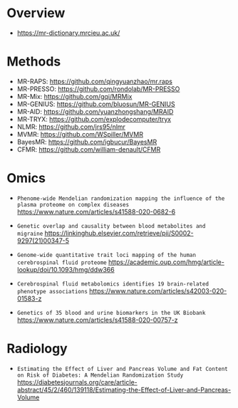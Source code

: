 # Overview
* https://mr-dictionary.mrcieu.ac.uk/

# Methods
* MR-RAPS: https://github.com/qingyuanzhao/mr.raps
* MR-PRESSO: https://github.com/rondolab/MR-PRESSO
* MR-Mix: https://github.com/gqi/MRMix
* MR-GENIUS: https://github.com/bluosun/MR-GENIUS
* MR-AID: https://github.com/yuanzhongshang/MRAID
* MR-TRYX: https://github.com/explodecomputer/tryx
* NLMR: https://github.com/jrs95/nlmr
* MVMR: https://github.com/WSpiller/MVMR
* BayesMR: https://github.com/igbucur/BayesMR
* CFMR: https://github.com/william-denault/CFMR

# Omics
* `Phenome-wide Mendelian randomization mapping the influence of the plasma proteome on complex diseases` https://www.nature.com/articles/s41588-020-0682-6
* `Genetic overlap and causality between blood metabolites and migraine` https://linkinghub.elsevier.com/retrieve/pii/S0002-9297(21)00347-5

* `Genome-wide quantitative trait loci mapping of the human cerebrospinal fluid proteome` https://academic.oup.com/hmg/article-lookup/doi/10.1093/hmg/ddw366
* `Cerebrospinal fluid metabolomics identifies 19 brain-related phenotype associations` https://www.nature.com/articles/s42003-020-01583-z

* `Genetics of 35 blood and urine biomarkers in the UK Biobank` https://www.nature.com/articles/s41588-020-00757-z

# Radiology
* `Estimating the Effect of Liver and Pancreas Volume and Fat Content on Risk of Diabetes: A Mendelian Randomization Study` https://diabetesjournals.org/care/article-abstract/45/2/460/139118/Estimating-the-Effect-of-Liver-and-Pancreas-Volume
